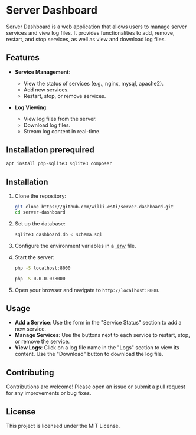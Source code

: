# Server Dashboard

Server Dashboard is a web application that allows users to manage server services and view log files. It provides functionalities to add, remove, restart, and stop services, as well as view and download log files.

## Features

- **Service Management**:
  - View the status of services (e.g., nginx, mysql, apache2).
  - Add new services.
  - Restart, stop, or remove services.

- **Log Viewing**:
  - View log files from the server.
  - Download log files.
  - Stream log content in real-time.

## Installation prerequired

```sh
apt install php-sqlite3 sqlite3 composer
```

## Installation

1. Clone the repository:
    ```sh
    git clone https://github.com/willi-esti/server-dashboard.git
    cd server-dashboard
    ```

2. Set up the database:
    ```sh
    sqlite3 dashboard.db < schema.sql
    ```

3. Configure the environment variables in a [.env](https://github.com/willi-esti/server-dashboard/blob/master/.env.example) file.

4. Start the server:
    ```sh
    php -S localhost:8000
    ```
    ```sh
    php -S 0.0.0.0:8000
    ```

5. Open your browser and navigate to `http://localhost:8000`.

## Usage

- **Add a Service**: Use the form in the "Service Status" section to add a new service.
- **Manage Services**: Use the buttons next to each service to restart, stop, or remove the service.
- **View Logs**: Click on a log file name in the "Logs" section to view its content. Use the "Download" button to download the log file.

## Contributing

Contributions are welcome! Please open an issue or submit a pull request for any improvements or bug fixes.

## License

This project is licensed under the MIT License.

